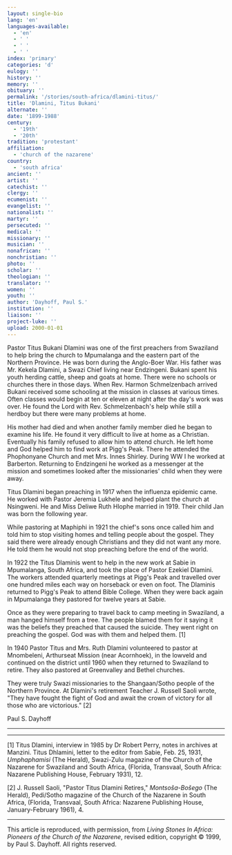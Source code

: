 ```yaml
---
layout: single-bio
lang: 'en'
languages-available:
  - 'en'
  - ' '
  - ' '
  - ' '
index: 'primary'
categories: 'd'
eulogy: ''
history: ''
memory: ''
obituary: ''
permalink: '/stories/south-africa/dlamini-titus/'
title: 'Dlamini, Titus Bukani'
alternate: ''
date: '1899-1988'
century:
  - '19th'
  - '20th'
tradition: 'protestant'
affiliation:
  - 'church of the nazarene'
country:
  - 'south africa'
ancient: ''
artist: ''
catechist: ''
clergy: ''
ecumenist: ''
evangelist: ''
nationalist: ''
martyr: ''
persecuted: ''
medical: ''
missionary: ''
musician: ''
nonafrican: ''
nonchristian: ''
photo: ''
scholar: ''
theologian: ''
translator: ''
women: ''
youth: ''
author: 'Dayhoff, Paul S.'
institution: ''
liaison: ''
project-luke: ''
upload: 2000-01-01
---
```



Pastor Titus Bukani Dlamini was one of the first preachers from Swaziland to help bring the church to Mpumalanga and the eastern part of the Northern Province. He was born during the Anglo-Boer War. His father was Mr. Kekela Dlamini, a Swazi Chief living near Endzingeni. Bukani spent his youth herding cattle, sheep and goats at home. There were no schools or churches there in those days. When Rev. Harmon Schmelzenbach arrived Bukani received some schooling at the mission in classes at various times. Often classes would begin at ten or eleven at night after the day's work was over. He found the Lord with Rev. Schmelzenbach's help while still a herdboy but there were many problems at home.

His mother had died and when another family member died he began to examine his life. He found it very difficult to live at home as a Christian. Eventually his family refused to allow him to attend church. He left home and God helped him to find work at Pigg's Peak. There he attended the Phophonyane Church and met Mrs. Innes Shirley. During WW I he worked at Barberton. Returning to Endzingeni he worked as a messenger at the mission and sometimes looked after the missionaries' child when they were away.

Titus Dlamini began preaching in 1917 when the influenza epidemic came. He worked with Pastor Jeremia Lukhele and helped plant the church at Nsingweni. He and Miss Deliwe Ruth Hlophe married in 1919. Their child Jan was born the following year.

While pastoring at Maphiphi in 1921 the chief's sons once called him and told him to stop visiting homes and telling people about the gospel. They said there were already enough Christians and they did not want any more. He told them he would not stop preaching before the end of the world.

In 1922 the Titus Dlaminis went to help in the new work at Sabie in Mpumalanga, South Africa, and took the place of Pastor Ezekiel Dlamini. The workers attended quarterly meetings at Pigg's Peak and travelled over one hundred miles each way on horseback or even on foot. The Dlaminis returned to Pigg's Peak to attend Bible College. When they were back again in Mpumalanga they pastored for twelve years at Sabie.

Once as they were preparing to travel back to camp meeting in Swaziland, a man hanged himself from a tree. The people blamed them for it saying it was the beliefs they preached that caused the suicide. They went right on preaching the gospel. God was with them and helped them. [1]

In 1940 Pastor Titus and Mrs. Ruth Dlamini volunteered to pastor at Mnombeleni, Arthurseat Mission (near Acornhoek), in the lowveld and continued on the district until 1960 when they returned to Swaziland to retire. They also pastored at Greenvalley and Bethel churches.

They were truly Swazi missionaries to the Shangaan/Sotho people of the Northern Province. At Dlamini's retirement Teacher J. Russell Saoli wrote, "They have fought the fight of God and await the crown of victory for all those who are victorious." [2]

Paul S. Dayhoff

---

_____________________________

[1]  Titus Dlamini, interview in 1985 by Dr Robert Perry, notes in archives at Manzini. Titus Dhlamini, letter to the editor from Sabie, Feb. 25, 1931, *Umphaphamisi* (The Herald), Swazi-Zulu magazine of the Church of the Nazarene for Swaziland and South Africa, (Florida, Transvaal, South Africa: Nazarene Publishing House, February 1931), 12.

[2] J. Russell Saoli, "Pastor Titus Dlamini Retires," *Montsoša-Bošego* (The Herald), Pedi/Sotho magazine of the Church of the Nazarene in South Africa, (Florida, Transvaal, South Africa: Nazarene Publishing House, January-February 1961), 4.

---

This article is reproduced, with permission, from *Living Stones In Africa: Pioneers of the Church of the Nazarene*, revised edition, copyright &copy; 1999, by Paul S. Dayhoff.  All rights reserved.